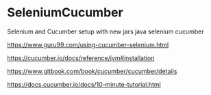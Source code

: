 # SeleniumCucumber
Selenium and Cucumber setup with new jars
java selenium cucumber



https://www.guru99.com/using-cucumber-selenium.html

https://cucumber.io/docs/reference/jvm#installation

https://www.gitbook.com/book/cucumber/cucumber/details

https://docs.cucumber.io/docs/10-minute-tutorial.html
